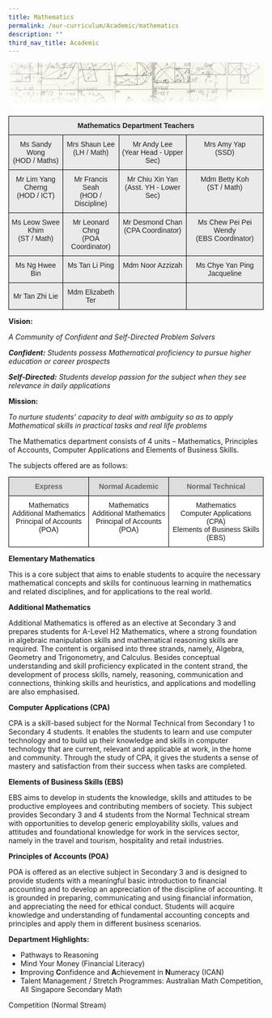 ```yaml
---
title: Mathematics
permalink: /our-curriculum/Academic/mathematics
description: ""
third_nav_title: Academic
---
```

![](/images/mathheader.jpeg)

<style type="text/css">
.tg  {border-collapse:collapse;border-spacing:0;}
.tg td{border-color:black;border-style:solid;border-width:1px;font-family:Arial, sans-serif;font-size:14px;
  overflow:hidden;padding:10px 5px;word-break:normal;}
.tg th{border-color:black;border-style:solid;border-width:1px;font-family:Arial, sans-serif;font-size:14px;
  font-weight:normal;overflow:hidden;padding:10px 5px;word-break:normal;}
.tg .tg-n4qt{background-color:#EAEAEA;color:#222;font-weight:bold;text-align:center;vertical-align:top}
.tg .tg-ii8k{background-color:#EAEAEA;color:#222;text-align:center;vertical-align:top}
.tg .tg-ku5w{background-color:#EAEAEA;color:#222;text-align:center;vertical-align:middle}
</style>
<table class="tg">
<thead>
  <tr>
    <th class="tg-n4qt" colspan="4">Mathematics Department Teachers</th>
  </tr>
</thead>
<tbody>
  <tr>
    <td class="tg-ii8k">Ms Sandy Wong<br>(HOD / Maths) </td>
    <td class="tg-ii8k">Mrs Shaun Lee<br>(LH / Math)<br></td>
    <td class="tg-ii8k"> Mr Andy Lee<br>(Year Head - Upper Sec)</td>
    <td class="tg-ii8k"> Mrs Amy Yap<br>(SSD)<br></td>
  </tr>
  <tr>
    <td class="tg-ii8k"> Mr Lim Yang Cherng<br>(HOD / ICT)<br></td>
    <td class="tg-ii8k">Mr Francis Seah<br>(HOD / Discipline) <br></td>
    <td class="tg-ii8k">Mr Chiu Xin Yan<br><span style="color:#222;background-color:#EAEAEA">(Asst. YH - Lower Sec)</span><br></td>
    <td class="tg-ii8k"> Mdm Betty Koh<br>(ST / Math)<br></td>
  </tr>
  <tr>
    <td class="tg-ii8k">Ms Leow Swee Khim<br><span style="color:#222;background-color:#EAEAEA">(ST / Math) </span><br></td>
    <td class="tg-ii8k">Mr Leonard Chng<br>(POA Coordinator) <br></td>
    <td class="tg-ii8k">Mr Desmond Chan <br>(CPA Coordinator)</td>
    <td class="tg-ii8k"> Ms Chew Pei Pei Wendy<br>(EBS Coordinator)<br></td>
  </tr>
  <tr>
    <td class="tg-ii8k">Ms Ng Hwee Bin <br></td>
    <td class="tg-ii8k">Ms Tan Li Ping </td>
    <td class="tg-ii8k">Mdm Noor Azzizah<br></td>
    <td class="tg-ku5w"><span style="color:#222;background-color:#EAEAEA">Ms Chye Yan Ping Jacqueline</span><br></td>
  </tr>
  <tr>
    <td class="tg-ku5w"><span style="color:#222;background-color:#EAEAEA">  Mr Tan Zhi Lie</span></td>
    <td class="tg-ii8k">Mdm Elizabeth Ter<span style="color:#222;background-color:#EAEAEA"> </span><br></td>
    <td class="tg-ii8k"></td>
    <td class="tg-ku5w"><span style="color:#222;background-color:#EAEAEA"> </span></td>
  </tr>
</tbody>
</table>



**Vision:**  

_A Community of Confident and Self-Directed Problem Solvers_ 

**_Confident:_** _Students possess Mathematical proficiency to pursue higher education or career prospects_

**_Self-Directed:_** _Students develop passion for the subject when they see relevance in daily applications_

**Mission:**

_To nurture students’ capacity to deal with ambiguity so as to apply Mathematical skills in practical tasks and real life problems_

The Mathematics department consists of 4 units – Mathematics, Principles of Accounts, Computer Applications and Elements of Business Skills.   

  

The subjects offered are as follows:
<style type="text/css">
.tg  {border-collapse:collapse;border-spacing:0;}
.tg td{border-color:black;border-style:solid;border-width:1px;font-family:Arial, sans-serif;font-size:14px;
  overflow:hidden;padding:10px 5px;word-break:normal;}
.tg th{border-color:black;border-style:solid;border-width:1px;font-family:Arial, sans-serif;font-size:14px;
  font-weight:normal;overflow:hidden;padding:10px 5px;word-break:normal;}
.tg .tg-a4yv{background-color:#DDD;color:#666;font-weight:bold;text-align:center;vertical-align:top}
.tg .tg-7yig{background-color:#FFF;text-align:center;vertical-align:top}
</style>
<table class="tg">
<thead>
  <tr>
    <th class="tg-a4yv">Express</th>
    <th class="tg-a4yv">Normal Academic</th>
    <th class="tg-a4yv">Normal Technical</th>
  </tr>
</thead>
<tbody>
  <tr>
    <td class="tg-7yig">Mathematics<br>Additional Mathematics<br>Principal of Accounts (POA)</td>
    <td class="tg-7yig">Mathematics<br>Additional Mathematics<br>Principal of Accounts (POA)</td>
    <td class="tg-7yig">Mathematics<br>Computer Applications (CPA)<br>Elements of Business Skills (EBS)</td>
  </tr>
</tbody>
</table>


**Elementary Mathematics**

This is a core subject that aims to enable students to acquire the necessary mathematical concepts and skills for continuous learning in mathematics and related disciplines, and for applications to the real world.

**Additional Mathematics**

Additional Mathematics is offered as an elective at Secondary 3 and prepares students for A-Level H2 Mathematics, where a strong foundation in algebraic manipulation skills and mathematical reasoning skills are required. The content is organised into three strands, namely, Algebra, Geometry and Trigonometry, and Calculus. Besides conceptual understanding and skill proficiency explicated in the content strand, the development of process skills, namely, reasoning, communication and connections, thinking skills and heuristics, and applications and modelling are also emphasised.

**Computer Applications (CPA)**

CPA is a skill-based subject for the Normal Technical from Secondary 1 to Secondary 4 students. It enables the students to learn and use computer technology and to build up their knowledge and skills in computer technology that are current, relevant and applicable at work, in the home and community. Through the study of CPA, it gives the students a sense of mastery and satisfaction from their success when tasks are completed.

**Elements of Business Skills (EBS)**

EBS aims to develop in students the knowledge, skills and attitudes to be productive employees and contributing members of society. This subject provides Secondary 3 and 4 students from the Normal Technical stream with opportunities to develop generic employability skills, values and attitudes and foundational knowledge for work in the services sector, namely in the travel and tourism, hospitality and retail industries.

**Principles of Accounts (POA)**

POA is offered as an elective subject in Secondary 3 and is designed to provide students with a meaningful basic introduction to financial accounting and to develop an appreciation of the discipline of accounting. It is grounded in preparing, communicating and using financial information, and appreciating the need for ethical conduct. Students will acquire knowledge and understanding of fundamental accounting concepts and principles and apply them in different business scenarios.

**Department Highlights:** 

*   Pathways to Reasoning
*   Mind Your Money (Financial Literacy)
*   **I**mproving **C**onfidence and **A**chievement in **N**umeracy (ICAN)
*   Talent Management / Stretch Programmes: Australian Math Competition, All Singapore Secondary Math  
    

Competition (Normal Stream)
